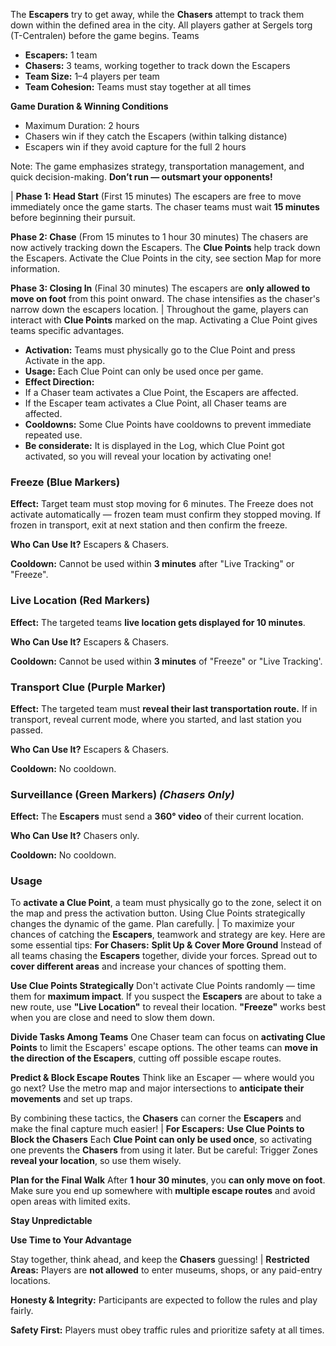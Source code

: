The **Escapers** try to get away, while the **Chasers** attempt to track them down within the defined area in the city.
All players gather at Sergels torg (T-Centralen) before the game begins.
Teams
- **Escapers:** 1 team
- **Chasers:** 3 teams, working together to track down the Escapers
- **Team Size:** 1–4 players per team
- **Team Cohesion:** Teams must stay together at all times

**Game Duration & Winning Conditions**
- Maximum Duration: 2 hours
- Chasers win if they catch the Escapers (within talking distance)
- Escapers win if they avoid capture for the full 2 hours

Note: The game emphasizes strategy, transportation management, and quick decision-making. **Don’t run — outsmart your opponents!**

|
**Phase 1: Head Start** (First 15 minutes)
The escapers are free to move immediately once the game starts.
The chaser teams must wait **15 minutes** before beginning their pursuit.

**Phase 2: Chase** (From 15 minutes to 1 hour 30 minutes)
The chasers are now actively tracking down the Escapers.
The **Clue Points** help track down the Escapers. Activate the Clue Points in the city, see section Map for more information.

**Phase 3: Closing In** (Final 30 minutes)
The escapers are **only allowed to move on foot** from this point onward.
The chase intensifies as the chaser's narrow down the escapers location.
|
Throughout the game, players can interact with **Clue Points** marked on the map. Activating a Clue Point gives teams specific advantages.
- **Activation:** Teams must physically go to the Clue Point and press Activate in the app.
- **Usage:** Each Clue Point can only be used once per game.
- **Effect Direction:**
-   If a Chaser team activates a Clue Point, the Escapers are affected.
-   If the Escaper team activates a Clue Point, all Chaser teams are affected.
- **Cooldowns:** Some Clue Points have cooldowns to prevent immediate repeated use.
- **Be considerate:** It is displayed in the Log, which Clue Point got activated, so you will reveal your location by activating one! 

### **Freeze (Blue Markers)**
**Effect:** Target team must stop moving for 6 minutes. The Freeze does not activate automatically — frozen team must confirm they stopped moving. If frozen in transport, exit at next station and then confirm the freeze.

**Who Can Use It?** Escapers & Chasers.

**Cooldown:** Cannot be used within **3 minutes** after "Live Tracking" or "Freeze".

### **Live Location (Red Markers)**
**Effect:** The targeted teams **live location gets displayed for 10 minutes**.

**Who Can Use It?** Escapers & Chasers.

**Cooldown:** Cannot be used within **3 minutes** of "Freeze" or "Live Tracking'.

### **Transport Clue (Purple Marker)**
**Effect:** The targeted team must **reveal their last transportation route.** If in transport, reveal current mode, where you started, and last station you passed.

**Who Can Use It?** Escapers & Chasers.

**Cooldown:** No cooldown.

### **Surveillance (Green Markers)** *(Chasers Only)*
**Effect:** The **Escapers** must send a **360° video** of their current location.

**Who Can Use It?** Chasers only.

**Cooldown:** No cooldown. 


### **Usage**
To **activate a Clue Point**, a team must physically go to the zone, select it on the map and press the activation button.
Using Clue Points strategically changes the dynamic of the game. Plan carefully.
|
To maximize your chances of catching the **Escapers**, teamwork and strategy are key. Here are some essential tips:
**For Chasers:**
**Split Up & Cover More Ground**
Instead of all teams chasing the **Escapers** together, divide your forces.
Spread out to **cover different areas** and increase your chances of spotting them.

**Use Clue Points Strategically**
Don't activate Clue Points randomly — time them for **maximum impact**.
If you suspect the **Escapers** are about to take a new route, use **"Live Location"** to reveal their location.
**"Freeze"** works best when you are close and need to slow them down.

**Divide Tasks Among Teams**
One Chaser team can focus on **activating Clue Points** to limit the Escapers' escape options.
The other teams can **move in the direction of the Escapers**, cutting off possible escape routes.

**Predict & Block Escape Routes**
Think like an Escaper — where would you go next?
Use the metro map and major intersections to **anticipate their movements** and set up traps.

By combining these tactics, the **Chasers** can corner the **Escapers** and make the final capture much easier!
|
**For Escapers:**
**Use Clue Points to Block the Chasers**
Each **Clue Point can only be used once**, so activating one prevents the **Chasers** from using it later.
But be careful: Trigger Zones **reveal your location**, so use them wisely.

**Plan for the Final Walk**
After **1 hour 30 minutes**, you **can only move on foot**.
Make sure you end up somewhere with **multiple escape routes** and avoid open areas with limited exits.

**Stay Unpredictable**

**Use Time to Your Advantage**

Stay together, think ahead, and keep the **Chasers** guessing!
|
**Restricted Areas:** Players are **not allowed** to enter museums, shops, or any paid-entry locations.

**Honesty & Integrity:** Participants are expected to follow the rules and play fairly.

**Safety First:** Players must obey traffic rules and prioritize safety at all times.
